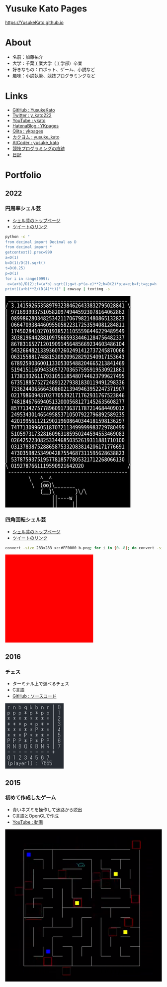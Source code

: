 ﻿# Yusuke Kato Pages

https://YusukeKato.github.io

# About

- 名前：加藤祐介
- 大学：千葉工業大学（工学部）卒業
- 好きなもの：ロボット、ゲーム、小説など
- 趣味：小説執筆、競技プログラミングなど

# Links

- [GitHub : YusukeKato](https://github.com/YusukeKato)
- [Twitter : y_kato222](https://twitter.com/y_kato222)
- [YouTube : ykato](https://www.youtube.com/channel/UC4TaLIvjTNPjPys2AZjP3Rw)
- [HatenaBlog : YKpages](https://kato-robotics.hatenablog.com/)
- [Qiita : ykpages](https://qiita.com/ykpages)
- [カクヨム : yusuke_kato](https://kakuyomu.jp/users/yusuke_kato)
- [AtCoder : yusuke_kato](https://atcoder.jp/users/yusuke_kato)
- [競技プログラミングの痕跡](https://github.com/YusukeKato/ProgrammingContest)
- [日記](https://github.com/YusukeKato/YusukeKato.github.io/tree/main/diary)

# Portfolio

## 2022

### 円周率シェル芸

- [シェル芸のトップページ](https://b.ueda.tech/?page=01434)
- [ツイートのリンク](https://twitter.com/y_kato222/status/1598610852621750272)

```sh
python -c "
from decimal import Decimal as D
from decimal import *
getcontext().prec=999
a=D(1)
b=D(1)/D(2).sqrt()
t=D(0.25)
p=D(1)
for i in range(999):
 e=(a+b)/D(2);f=(a*b).sqrt();g=t-p*(a-e)**2;h=D(2)*p;a=e;b=f;t=g;p=h
print((a+b)**2/(D(4)*t))" | cowsay | textimg -s
```

![](./Images/2022_0001.png)

### 四角回転シェル芸

- [シェル芸のトップページ](https://b.ueda.tech/?page=01434)
- [ツイートのリンク](https://twitter.com/y_kato222/status/1598470274797948928)

```sh
convert -size 283x283 xc:#FF0000 b.png; for i in {0..8}; do convert -size 200x200 xc:#FF0000 -rotate -$((i*10)) i$i.png; convert b.png i$i.png -gravity northeast -composite o$i.png; done; convert -layers optimize -loop 0 -delay 10 /o*.png /images/a.gif
```

![](./Images/2022_0001.gif)

## 2016

### チェス

- ターミナル上で遊べるチェス
- C言語
- [GitHub : ソースコード](https://github.com/YusukeKato/chess_robot)

![](./Images/2016_0001.png)

## 2015

### 初めて作成したゲーム

- 青いネズミを操作して迷路から脱出
- C言語とOpenGLで作成
- [YouTube : 動画](https://youtu.be/X-wTG_04Z1w)

![](./Images/2015_0001.png)
